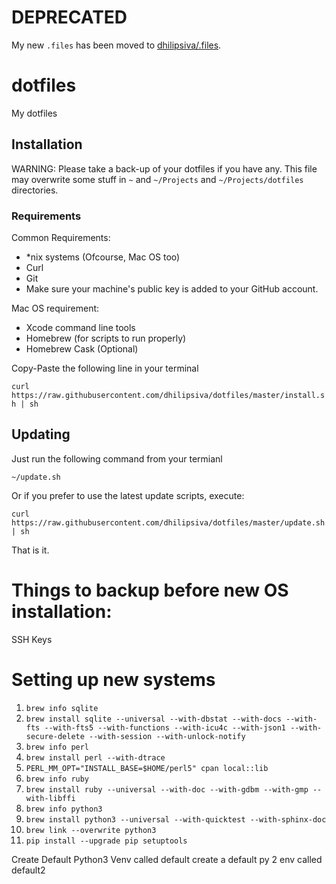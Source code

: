 DEPRECATED
==========

My new `.files` has been moved to [dhilipsiva/.files](https://github.com/dhilipsiva/.files).


dotfiles
========

My dotfiles

## Installation

WARNING: Please take a back-up of your dotfiles if you have any. This file may overwrite some stuff in `~` and `~/Projects` and `~/Projects/dotfiles` directories.

### Requirements

Common Requirements:

* *nix systems (Ofcourse, Mac OS too)
* Curl
* Git
* Make sure your machine's public key is added to your GitHub account.

Mac OS requirement:

* Xcode command line tools
* Homebrew (for scripts to run properly)
* Homebrew Cask (Optional)

Copy-Paste the following line in your terminal

`curl https://raw.githubusercontent.com/dhilipsiva/dotfiles/master/install.sh | sh`

## Updating

Just run the following command from your termianl

`~/update.sh`

Or if you prefer to use the latest update scripts, execute:

`curl https://raw.githubusercontent.com/dhilipsiva/dotfiles/master/update.sh | sh`

That is it.


# Things to backup before new OS installation:

SSH Keys

# Setting up new systems

1. `brew info sqlite`
1. `brew install sqlite --universal --with-dbstat --with-docs --with-fts --with-fts5 --with-functions --with-icu4c --with-json1 --with-secure-delete --with-session --with-unlock-notify`
1. `brew info perl`
1. `brew install perl --with-dtrace`
1. `PERL_MM_OPT="INSTALL_BASE=$HOME/perl5" cpan local::lib`
1. `brew info ruby`
1. `brew install ruby --universal --with-doc --with-gdbm --with-gmp --with-libffi`
1. `brew info python3`
1. `brew install python3 --universal --with-quicktest --with-sphinx-doc`
1. `brew link --overwrite python3`
1. `pip install --upgrade pip setuptools`

Create Default Python3 Venv called default
create a default py 2 env called default2
